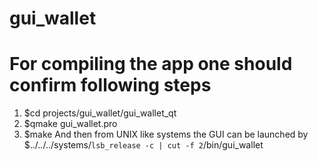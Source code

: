 # gui_wallet
# For compiling the app one should confirm following steps
1.  $cd projects/gui_wallet/gui_wallet_qt
2.  $qmake gui_wallet.pro
3.  $make
And then from UNIX like systems the GUI can be launched by
    $../../../systems/`lsb_release -c | cut -f 2`/bin/gui_wallet
    
